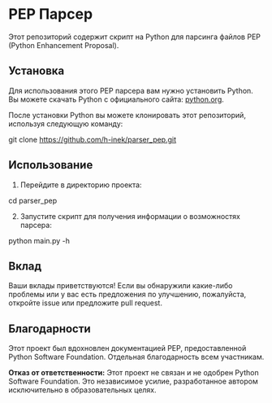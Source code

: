 # PEP Парсер

Этот репозиторий содержит скрипт на Python для парсинга файлов PEP (Python Enhancement Proposal).

## Установка

Для использования этого PEP парсера вам нужно установить Python. Вы можете скачать Python с официального сайта: [python.org](https://www.python.org/downloads/).

После установки Python вы можете клонировать этот репозиторий, используя следующую команду:

git clone https://github.com/h-inek/parser_pep.git


## Использование

1. Перейдите в директорию проекта:

cd parser_pep


2. Запустите скрипт для получения информации о возможностях парсера:

python main.py -h


## Вклад

Ваши вклады приветствуются! Если вы обнаружили какие-либо проблемы или у вас есть предложения по улучшению, пожалуйста, откройте issue или предложите pull request.


## Благодарности

Этот проект был вдохновлен документацией PEP, предоставленной Python Software Foundation. Отдельная благодарность всем участникам.

**Отказ от ответственности:** Этот проект не связан и не одобрен Python Software Foundation. Это независимое усилие, разработанное автором исключительно в образовательных целях.
